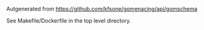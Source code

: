 Autgenerated from https://github.com/kfsone/gomenacing/api/gomschema

See Makefile/Dockerfile in the top level directory.
